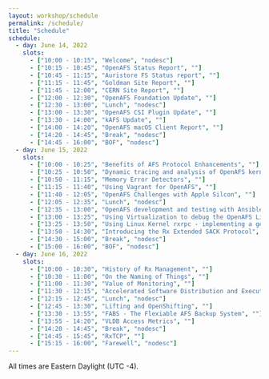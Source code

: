 ```yaml
---
layout: workshop/schedule
permalink: /schedule/
title: "Schedule"
schedule:
  - day: June 14, 2022
    slots:
      - ["10:00 - 10:15", "Welcome", "nodesc"]
      - ["10:15 - 10:45", "OpenAFS Status Report", ""]
      - ["10:45 - 11:15", "Auristore FS Status report", ""]
      - ["11:15 - 11:45", "Goldman Site Report", ""]
      - ["11:45 - 12:00", "CERN Site Report", ""]
      - ["12:00 - 12:30", "OpenAFS Foundation Update", ""]
      - ["12:30 - 13:00", "Lunch", "nodesc"]
      - ["13:00 - 13:30", "OpenAFS CSI Plugin Update", ""]
      - ["13:30 - 14:00", "kAFS Update", ""]
      - ["14:00 - 14:20", "OpenAFS macOS Client Report", ""]
      - ["14:20 - 14:45", "Break", "nodesc"]
      - ["14:45 - 16:00", "BOF", "nodesc"]
  - day: June 15, 2022
    slots:
      - ["10:00 - 10:25", "Benefits of AFS Protocol Enhancements", ""]
      - ["10:25 - 10:50", "Dynamic tracing and analysis of OpenAFS kernel module", ""]
      - ["10:50 - 11:15", "Memory Error Detectors", ""]
      - ["11:15 - 11:40", "Using Vagrant for OpenAFS", ""]
      - ["11:40 - 12:05", "OpenAFS Challenges with Apple Silcon", ""]
      - ["12:05 - 12:35", "Lunch", "nodesc"]
      - ["12:35 - 13:00", "OpenAFS development and testing with Ansible Molecule", ""]
      - ["13:00 - 13:25", "Using Virtualization to debug the OpenAFS Linux kernel module", ""]
      - ["13:25 - 13:50", "Using Linux Kernel rxrpc - implementing a generic rx API library", ""]
      - ["13:50 - 14:30", "Introducing the Rx Extended SACK Protocol", ""]
      - ["14:30 - 15:00", "Break", "nodesc"]
      - ["15:00 - 16:00", "BOF", "nodesc"]
  - day: June 16, 2022
    slots:
      - ["10:00 - 10:30", "History of Rx Management", ""]
      - ["10:30 - 11:00", "On the Naming of Things", ""]
      - ["11:00 - 11:30", "Value of Monitoring", ""]
      - ["11:30 - 12:15", "Accelerated Software Distribution and Execution", ""]
      - ["12:15 - 12:45", "Lunch", "nodesc"]
      - ["12:45 - 13:30", "Lifting and OpenShifting", ""]
      - ["13:30 - 13:55", "FABS - The Flexiable AFS Backup System", ""]
      - ["13:55 - 14:20", "VLDB Access Metrics", ""]
      - ["14:20 - 14:45", "Break", "nodesc"]
      - ["14:45 - 15:45", "RxTCP", ""]
      - ["15:15 - 16:00", "Farewell", "nodesc"]
---
```


All times are Eastern Daylight (UTC -4).
